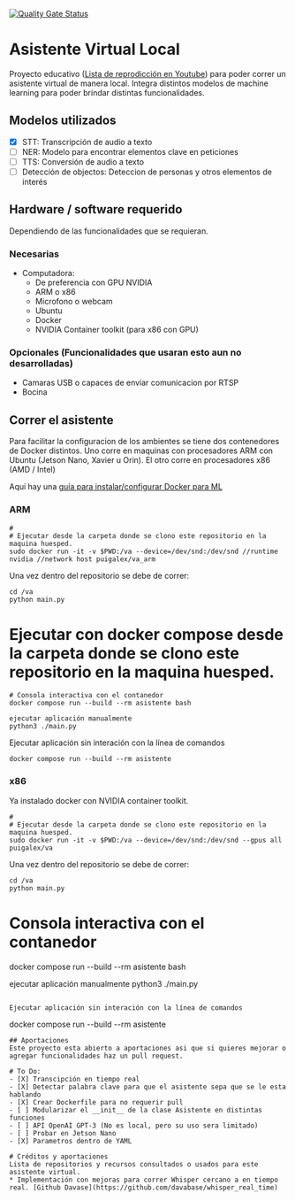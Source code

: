 [![Quality Gate Status](https://sonarcloud.io/api/project_badges/measure?project=karlosarr_asistente_local&metric=alert_status)](https://sonarcloud.io/summary/new_code?id=karlosarr_asistente_local)

# Asistente Virtual Local 
Proyecto educativo ([Lista de reprodicción en Youtube](https://www.youtube.com/watch?v=SaoDps2QBsI&list=PLA050nq-BHwN5CJuPAsFkBTrW_4Xxso_4)) para poder correr un asistente virtual de manera local. Integra distintos modelos de machine learning para poder brindar distintas funcionalidades.

## Modelos utilizados
- [X] STT: Transcripción de audio a texto
- [ ] NER: Modelo para encontrar elementos clave en peticiones
- [ ] TTS: Conversión de audio a texto 
- [ ] Detección de objectos: Deteccion de personas y otros elementos de interés

## Hardware / software requerido
Dependiendo de las funcionalidades que se requieran. 

### Necesarias
- Computadora:
    - De preferencia con GPU NVIDIA
    - ARM o x86 
    - Microfono o webcam
    - Ubuntu
    - Docker
    - NVIDIA Container toolkit (para x86 con GPU)

### Opcionales (Funcionalidades que usaran esto aun no desarrolladas)
- Camaras USB o capaces de enviar comunicacion por RTSP
- Bocina 

## Correr el asistente
Para facilitar la configuracion de los ambientes se tiene dos contenedores de Docker distintos. Uno corre en maquinas con procesadores ARM con Ubuntu (Jetson Nano, Xavier u Orin). El otro corre en procesadores x86 (AMD / Intel)

Aqui hay una [guía para instalar/configurar Docker para ML](https://www.youtube.com/watch?v=keGTBSVoHeU)

### ARM
```
# 
# Ejecutar desde la carpeta donde se clono este repositorio en la maquina huesped.
sudo docker run -it -v $PWD:/va --device=/dev/snd:/dev/snd //runtime nvidia //network host puigalex/va_arm
```

Una vez dentro del repositorio se debe de correr:
```
cd /va
python main.py
```


# Ejecutar con docker compose desde la carpeta donde se clono este repositorio en la maquina huesped.
```
# Consola interactiva con el contanedor
docker compose run --build --rm asistente bash

ejecutar aplicación manualmente
python3 ./main.py
```

Ejecutar aplicación sin interación con la línea de comandos 
```
docker compose run --build --rm asistente
```

### x86
Ya instalado docker con NVIDIA container toolkit.

```
# 
# Ejecutar desde la carpeta donde se clono este repositorio en la maquina huesped.
sudo docker run -it -v $PWD:/va --device=/dev/snd:/dev/snd --gpus all puigalex/va
```

Una vez dentro del repositorio se debe de correr:
```
cd /va
python main.py
```

# Consola interactiva con el contanedor
docker compose run --build --rm asistente bash

ejecutar aplicación manualmente
python3 ./main.py
```

Ejecutar aplicación sin interación con la línea de comandos
```
docker compose run --build --rm asistente
```
## Aportaciones
Este proyecto esta abierto a aportaciones asi que si quieres mejorar o agregar funcionalidades haz un pull request.

# To Do:
- [X] Transcipción en tiempo real 
- [X] Detectar palabra clave para que el asistente sepa que se le esta hablando 
- [X] Crear Dockerfile para no requerir pull
- [ ] Modularizar el __init__ de la clase Asistente en distintas funciones
- [ ] API OpenAI GPT-3 (No es local, pero su uso sera limitado)
- [ ] Probar en Jetson Nano
- [X] Parametros dentro de YAML

# Créditos y aportaciones
Lista de repositorios y recursos consultados o usados para este asistente virtual. 
* Implementación con mejoras para correr Whisper cercano a en tiempo real. [Github Davase](https://github.com/davabase/whisper_real_time)
